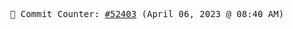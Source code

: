 <p align="center">
    <samp>
        📮 Commit Counter: <a href="https://github.com/Javascript-void0/Javascript-void0/commits/main">#52403</a> (April 06, 2023 @ 08:40 AM)
    </samp>
</p>